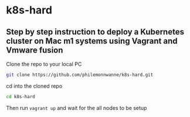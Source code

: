 # k8s-hard

## Step by step instruction to deploy a Kubernetes cluster on Mac m1 systems using Vagrant and Vmware fusion

Clone the repo to your local PC
```bash
git clone https://github.com/philemonnwanne/k8s-hard.git
```

cd into the cloned repo
```sh
cd k8s-hard
```

Then run `vagrant up` and wait for the all nodes to be setup
